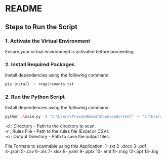 # README

## Steps to Run the Script

### 1. Activate the Virtual Environment
Ensure your virtual environment is activated before proceeding.

### 2. Install Required Packages
Install dependencies using the following command:
```bash
pip install -r requirements.txt
```

### 2. Run the Python Script
Install dependencies using the following command:
```bash
python .\main.py -d "C:\Users\PrasanaKumar\Downloads\test" -r "C:\Users\PrasanaKumar\Desktop\Bitbucket\bd-risk-scanning\rules.csv" -o "C:\Users\PrasanaKumar\Desktop\Bitbucket\bd-risk-scanning\output"
```


-d : Directory - Path to the directory to scan. <br>
-r : Rules File - Path to the rules file (Excel or CSV). <br>
-o : Output Directory - Path to save the output files. <br>


File Formats to scannable using this Application:
1-.txt
2-.docx
3-.pdf
4-.json
5-.csv
6-.xls
7-.xlsx
8-.yaml
9-.pptx
10-.eml
11-.msg
12-.ppt
13-.log